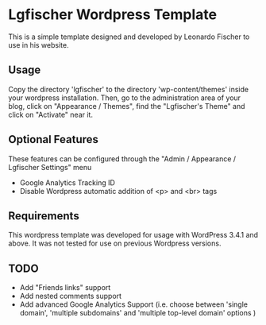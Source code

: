 Lgfischer Wordpress Template
============================

This is a simple template designed and developed by Leonardo Fischer to use in his website.



Usage
-----

Copy the directory 'lgfischer' to the directory 'wp-content/themes' inside your wordpress installation. Then, go to the administration area of your blog, click on "Appearance / Themes", find the "Lgfischer's Theme" and click on "Activate" near it.



Optional Features
-----------------

These features can be configured through the "Admin / Appearance / Lgfischer Settings" menu

- Google Analytics Tracking ID
- Disable Wordpress automatic addition of &lt;p&gt; and &lt;br&gt; tags



Requirements
------------

This wordpress template was developed for usage with WordPress 3.4.1 and above. It was not tested for use on previous Wordpress versions.



TODO
----

- Add "Friends links" support
- Add nested comments support
- Add advanced Google Analytics Support (i.e. choose between 'single domain', 'multiple subdomains' and 'multiple top-level domain' options )
